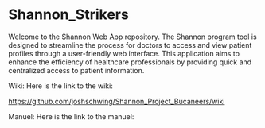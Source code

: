 # Shannon_Strikers

Welcome to the Shannon Web App repository. The Shannon program tool is designed to streamline the process for doctors to access and view patient profiles through a user-friendly web interface. This application aims to enhance the efficiency of healthcare professionals by providing quick and centralized access to patient information.

Wiki:
Here is the link to the wiki:

https://github.com/joshschwing/Shannon_Project_Bucaneers/wiki



Manuel:
Here is the link to the manuel: 
